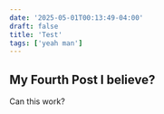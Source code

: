 ```yaml
---
date: '2025-05-01T00:13:49-04:00'
draft: false
title: 'Test'
tags: ['yeah man']
---
```


## My Fourth Post I believe?
Can this work?